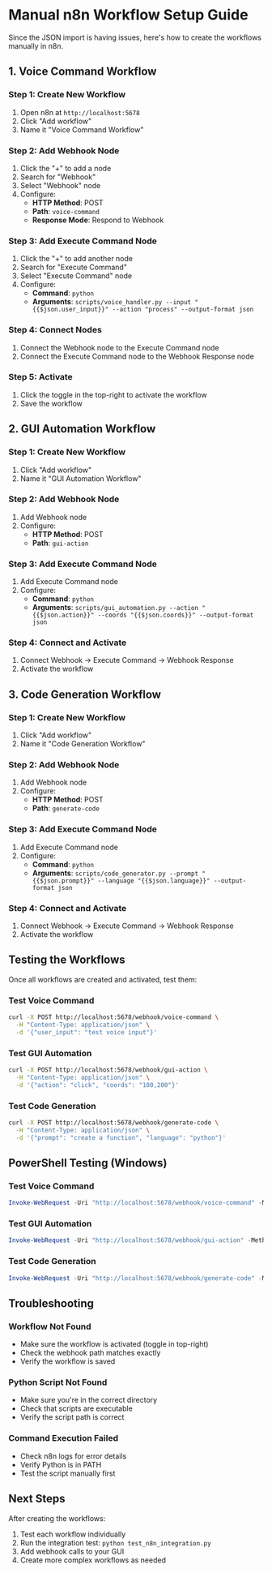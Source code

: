 # Manual n8n Workflow Setup Guide

Since the JSON import is having issues, here's how to create the workflows manually in n8n.

## 1. Voice Command Workflow

### Step 1: Create New Workflow
1. Open n8n at `http://localhost:5678`
2. Click "Add workflow"
3. Name it "Voice Command Workflow"

### Step 2: Add Webhook Node
1. Click the "+" to add a node
2. Search for "Webhook"
3. Select "Webhook" node
4. Configure:
   - **HTTP Method**: POST
   - **Path**: `voice-command`
   - **Response Mode**: Respond to Webhook

### Step 3: Add Execute Command Node
1. Click the "+" to add another node
2. Search for "Execute Command"
3. Select "Execute Command" node
4. Configure:
   - **Command**: `python`
   - **Arguments**: `scripts/voice_handler.py --input "{{$json.user_input}}" --action "process" --output-format json`

### Step 4: Connect Nodes
1. Connect the Webhook node to the Execute Command node
2. Connect the Execute Command node to the Webhook Response node

### Step 5: Activate
1. Click the toggle in the top-right to activate the workflow
2. Save the workflow

## 2. GUI Automation Workflow

### Step 1: Create New Workflow
1. Click "Add workflow"
2. Name it "GUI Automation Workflow"

### Step 2: Add Webhook Node
1. Add Webhook node
2. Configure:
   - **HTTP Method**: POST
   - **Path**: `gui-action`

### Step 3: Add Execute Command Node
1. Add Execute Command node
2. Configure:
   - **Command**: `python`
   - **Arguments**: `scripts/gui_automation.py --action "{{$json.action}}" --coords "{{$json.coords}}" --output-format json`

### Step 4: Connect and Activate
1. Connect Webhook → Execute Command → Webhook Response
2. Activate the workflow

## 3. Code Generation Workflow

### Step 1: Create New Workflow
1. Click "Add workflow"
2. Name it "Code Generation Workflow"

### Step 2: Add Webhook Node
1. Add Webhook node
2. Configure:
   - **HTTP Method**: POST
   - **Path**: `generate-code`

### Step 3: Add Execute Command Node
1. Add Execute Command node
2. Configure:
   - **Command**: `python`
   - **Arguments**: `scripts/code_generator.py --prompt "{{$json.prompt}}" --language "{{$json.language}}" --output-format json`

### Step 4: Connect and Activate
1. Connect Webhook → Execute Command → Webhook Response
2. Activate the workflow

## Testing the Workflows

Once all workflows are created and activated, test them:

### Test Voice Command
```bash
curl -X POST http://localhost:5678/webhook/voice-command \
  -H "Content-Type: application/json" \
  -d '{"user_input": "test voice input"}'
```

### Test GUI Automation
```bash
curl -X POST http://localhost:5678/webhook/gui-action \
  -H "Content-Type: application/json" \
  -d '{"action": "click", "coords": "100,200"}'
```

### Test Code Generation
```bash
curl -X POST http://localhost:5678/webhook/generate-code \
  -H "Content-Type: application/json" \
  -d '{"prompt": "create a function", "language": "python"}'
```

## PowerShell Testing (Windows)

### Test Voice Command
```powershell
Invoke-WebRequest -Uri "http://localhost:5678/webhook/voice-command" -Method POST -Headers @{"Content-Type"="application/json"} -Body '{"user_input": "test voice input"}'
```

### Test GUI Automation
```powershell
Invoke-WebRequest -Uri "http://localhost:5678/webhook/gui-action" -Method POST -Headers @{"Content-Type"="application/json"} -Body '{"action": "click", "coords": "100,200"}'
```

### Test Code Generation
```powershell
Invoke-WebRequest -Uri "http://localhost:5678/webhook/generate-code" -Method POST -Headers @{"Content-Type"="application/json"} -Body '{"prompt": "create a function", "language": "python"}'
```

## Troubleshooting

### Workflow Not Found
- Make sure the workflow is activated (toggle in top-right)
- Check the webhook path matches exactly
- Verify the workflow is saved

### Python Script Not Found
- Make sure you're in the correct directory
- Check that scripts are executable
- Verify the script path is correct

### Command Execution Failed
- Check n8n logs for error details
- Verify Python is in PATH
- Test the script manually first

## Next Steps

After creating the workflows:
1. Test each workflow individually
2. Run the integration test: `python test_n8n_integration.py`
3. Add webhook calls to your GUI
4. Create more complex workflows as needed 
